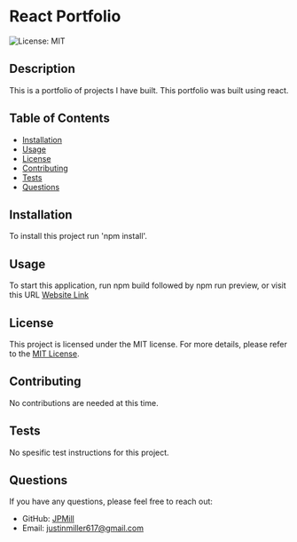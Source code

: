 # React Portfolio

![License: MIT](https://img.shields.io/badge/License-MIT-yellow.svg)

## Description
This is a portfolio of projects I have built. This portfolio was built using react.

## Table of Contents
- [Installation](#installation)
- [Usage](#usage)
- [License](#license)
- [Contributing](#contributing)
- [Tests](#tests)
- [Questions](#questions)

## Installation
To install this project run 'npm install'.

## Usage
To start this application, run npm build followed by npm run preview, or visit this URL [Website Link](https://react-portfolio-q2m6.onrender.com/)


## License
This project is licensed under the MIT license.
For more details, please refer to the [MIT License](https://opensource.org/licenses/MIT).


## Contributing
No contributions are needed at this time.

## Tests
No spesific test instructions for this project.

## Questions
If you have any questions, please feel free to reach out:
- GitHub: [JPMill](https://github.com/JPMill)
- Email: [justinmiller617@gmail.com](mailto:justinmiller617@gmail.com)
